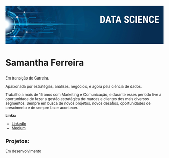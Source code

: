 <p align="center">
  <img src="banner.png" >
</p>

# Samantha Ferreira 
<sub>
Em transição de Carreira. 
  
Apaixonada por estratégias, análises, negócios, e agora pela ciência de dados. 
  
Trabalho a mais de 15 anos com Marketing e Comunicação, e durante esses período tive a oportunidade de fazer a gestão estratégica de marcas e clientes dos mais diversos segmentos. 
Sempre em busca de novos projetos, novos desafios, oportunidades de crescimento e de sempre fazer acontecer. 

**Links:**
* [LinkedIn](linkedin.com/in/samanthafhs)
* [Medium](medium.com/@samantha.shf)


## Projetos:
Em desenvolvimento
